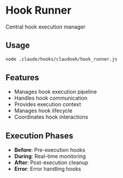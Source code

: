 # Hook Runner

Central hook execution manager

## Usage
```bash
node .claude/hooks/claudook/hook_runner.js
```

## Features
- Manages hook execution pipeline
- Handles hook communication
- Provides execution context
- Manages hook lifecycle
- Coordinates hook interactions

## Execution Phases
- **Before**: Pre-execution hooks
- **During**: Real-time monitoring
- **After**: Post-execution cleanup
- **Error**: Error handling hooks
